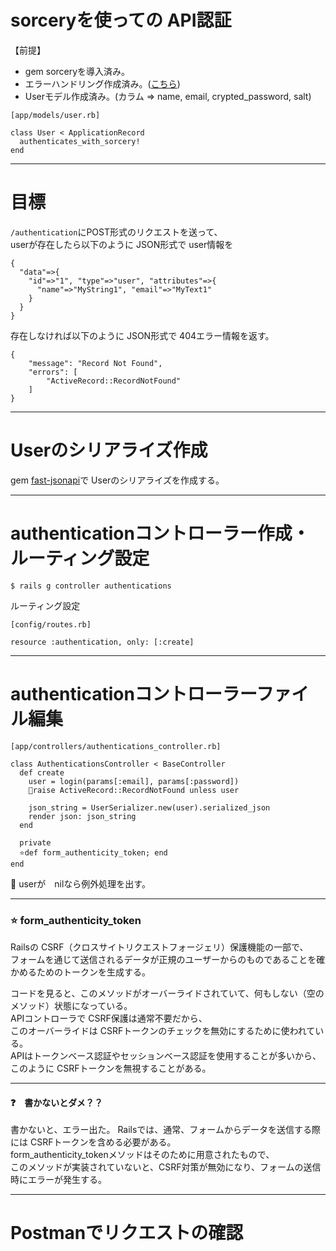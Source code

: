 # sorceryを使っての API認証
【前提】  
- gem sorceryを導入済み。
- エラーハンドリング作成済み。([こちら](https://github.com/Tarara33/TIL/blob/main/Rails/Concerns/%E5%AE%9F%E8%A3%85%E4%BE%8B/%E3%82%A8%E3%83%A9%E3%83%BC%E3%83%8F%E3%83%B3%E3%83%89%E3%83%AA%E3%83%B3%E3%82%B0.md))
- Userモデル作成済み。(カラム => name, email, crypted_password, salt)
~~~
[app/models/user.rb]

class User < ApplicationRecord
  authenticates_with_sorcery!
end
~~~
***

# 目標
`/authentication`にPOST形式のリクエストを送って、  
userが存在したら以下のように JSON形式で user情報を
~~~
{
  "data"=>{
    "id"=>"1", "type"=>"user", "attributes"=>{
      "name"=>"MyString1", "email"=>"MyText1"
    }
  }
}
~~~
存在しなければ以下のように JSON形式で 404エラー情報を返す。
~~~
{
    "message": "Record Not Found",
    "errors": [
        "ActiveRecord::RecordNotFound"
    ]
}
~~~
***

# Userのシリアライズ作成
gem [fast-jsonapi](https://github.com/Tarara33/TIL/blob/main/Rails/Gem/fast-jsonapi.md)で Userのシリアライズを作成する。
***

# authenticationコントローラー作成・ルーティング設定
~~~
$ rails g controller authentications
~~~

ルーティング設定
~~~
[config/routes.rb]

resource :authentication, only: [:create]
~~~
***

# authenticationコントローラーファイル編集
~~~
[app/controllers/authentications_controller.rb]

class AuthenticationsController < BaseController
  def create
    user = login(params[:email], params[:password])
    💙raise ActiveRecord::RecordNotFound unless user

    json_string = UserSerializer.new(user).serialized_json
    render json: json_string
  end

  private
  ⭐️def form_authenticity_token; end
end
~~~
💙 userが　nilなら例外処理を出す。
***

### ⭐️ form_authenticity_token
Railsの CSRF（クロスサイトリクエストフォージェリ）保護機能の一部で、  
フォームを通じて送信されるデータが正規のユーザーからのものであることを確かめるためのトークンを生成する。

コードを見ると、このメソッドがオーバーライドされていて、何もしない（空のメソッド）状態になっている。  
APIコントローラで CSRF保護は通常不要だから、  
このオーバーライドは CSRFトークンのチェックを無効にするために使われている。    
APIはトークンベース認証やセッションベース認証を使用することが多いから、  
このように CSRFトークンを無視することがある。  
***

#### ❓　書かないとダメ？？
書かないと、エラー出た。
Railsでは、通常、フォームからデータを送信する際には CSRFトークンを含める必要がある。  
form_authenticity_tokenメソッドはそのために用意されたもので、  
このメソッドが実装されていないと、CSRF対策が無効になり、フォームの送信時にエラーが発生する。
***

# Postmanでリクエストの確認
